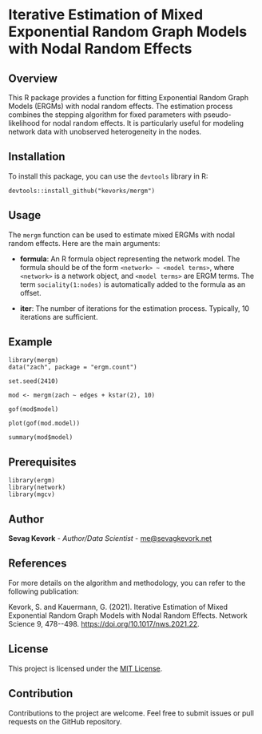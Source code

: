 # Iterative Estimation of Mixed Exponential Random Graph Models with Nodal Random Effects

## Overview

This R package provides a function for fitting Exponential Random Graph Models (ERGMs) with nodal random effects. The estimation process combines the stepping algorithm for fixed parameters with pseudo-likelihood for nodal random effects. It is particularly useful for modeling network data with unobserved heterogeneity in the nodes.

## Installation

To install this package, you can use the `devtools` library in R:

```         
devtools::install_github("kevorks/mergm")
```

## Usage

The `mergm` function can be used to estimate mixed ERGMs with nodal random effects. Here are the main arguments:

-   **formula**: An R formula object representing the network model. The formula should be of the form `<network> ~ <model terms>`, where `<network>` is a network object, and `<model terms>` are ERGM terms. The term `sociality(1:nodes)` is automatically added to the formula as an offset.

-   **iter**: The number of iterations for the estimation process. Typically, 10 iterations are sufficient.

## Example

```         
library(mergm) 
data("zach", package = "ergm.count")

set.seed(2410)

mod <- mergm(zach ~ edges + kstar(2), 10)

gof(mod$model)

plot(gof(mod.model))

summary(mod$model)
```

## Prerequisites

```         
library(ergm)
library(network)
library(mgcv)
```

## Author

**Sevag Kevork** - *Author/Data Scientist* - [me\@sevagkevork.net](https://github.com/kevorks)

## References

For more details on the algorithm and methodology, you can refer to the following publication:

Kevork, S. and Kauermann, G. (2021). Iterative Estimation of Mixed Exponential Random Graph Models with Nodal Random Effects. Network Science 9, 478--498. <https://doi.org/10.1017/nws.2021.22>.

## License

This project is licensed under the [MIT License](https://chat.openai.com/c/LICENSE).

## Contribution

Contributions to the project are welcome. Feel free to submit issues or pull requests on the GitHub repository.
